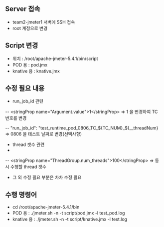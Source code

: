 ## Server 접속
- team2-jmeter1 서버에 SSH 접속
- root 계정으로 변경

## Script 변경
- 위치 : /root/apache-jmeter-5.4.1/bin/script
- POD 용 : pod.jmx
- knative 용 : knative.jmx

## 수정 필요 내용
- run_job_id 관련 

-- \<stringProp name="Argument.value"\>1\</stringProp\> => 1 을 변경하여 TC 번호를 변경 

-- &quot;run_job_id&quot;: &quot;test_runtime_pod_0806_TC_${TC_NUM}_${__threadNum} => 0806 을 테스트 날짜로 변경(선택사항)

- thread 갯수 관련
- 
-- \<stringProp name="ThreadGroup.num_threads"\>100\</stringProp\> => 동시 수행할 thread 갯수


- 그 외 수정 필요 부분은 차차 수정 필요

## 수행 명령어
- cd /root/apache-jmeter-5.4.1/bin
- POD 용 : ./jmeter.sh -n -t script/pod.jmx -l test_pod.log
- knative 용 : ./jmeter.sh -n -t script/knative.jmx -l test.log
